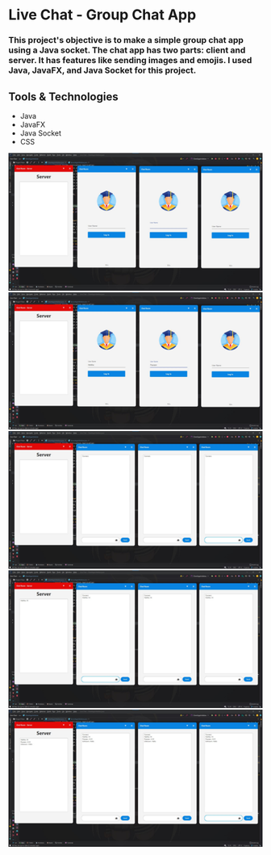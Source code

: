 # Live Chat - Group Chat App

### This project's objective is to make a simple group chat app using a Java socket. The chat app has two parts: client and server. It has features like sending images and emojis. I used Java, JavaFX, and Java Socket for this project.

## Tools & Technologies
* Java
* JavaFX
* Java Socket
* CSS

![Server and Client Start ui](screenshots/1.jpg)
![Client login ui](screenshots/2.jpg)
![first send msg](screenshots/3.jpg)
![2nd send msg](screenshots/4.jpg)
![3rd send msg](screenshots/5.jpg)